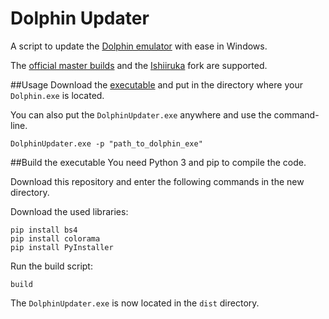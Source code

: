 # Dolphin Updater

A script to update the [Dolphin emulator](https://github.com/dolphin-emu/dolphin) with ease in Windows.

The [official master builds](https://de.dolphin-emu.org/download/list/master/1/) and the [Ishiiruka](https://forums.dolphin-emu.org/Thread-unofficial-ishiiruka-dolphin-custom-version) fork are supported.

##Usage
Download the [executable](https://github.com/maxroehrl/DolphinUpdater/releases) and put in the directory where your `Dolphin.exe` is located.

You can also put the `DolphinUpdater.exe` anywhere and use the command-line.
```
DolphinUpdater.exe -p "path_to_dolphin_exe"
```

##Build the executable
You need Python 3 and pip to compile the code.

Download this repository and enter the following commands in the new directory.

Download the used libraries:
```
pip install bs4
pip install colorama
pip install PyInstaller
```

Run the build script:
```
build
```

The `DolphinUpdater.exe` is now located in the `dist` directory.
